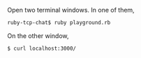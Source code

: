 Open two terminal windows. In one of them,

```sh
ruby-tcp-chat$ ruby playground.rb
```

On the other window,

```sh
$ curl localhost:3000/
```
